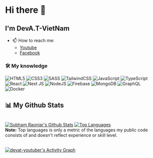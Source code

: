 # Hi there 👋

## I'm DevA.T-VietNam
- 📫 How to reach me:
    - [Youtube](https://www.youtube.com/c/DevATHTML)
    - [Facebook](https://www.facebook.com/votu.thich/)

### 🛠 My knowledge

![HTML5](https://img.shields.io/badge/html5-%23E34F26.svg?style=flat-square&logo=html5&logoColor=white)
![CSS3](https://img.shields.io/badge/css3-%231572B6.svg?style=flat-square&logo=css3&logoColor=white)
![SASS](https://img.shields.io/badge/SASS-hotpink.svg?style=flat-square&logo=SASS&logoColor=white)
![TailwindCSS](https://img.shields.io/badge/tailwindcss-%2338B2AC.svg?style=flat-square&logo=tailwind-css&logoColor=white)
![JavaScript](https://img.shields.io/badge/javascript-%23323330.svg?style=flat-square&logo=javascript&logoColor=%23F7DF1E)
![TypeScript](https://img.shields.io/badge/typescript-%23007ACC.svg?style=flat-square&logo=typescript&logoColor=white)
![React](https://img.shields.io/badge/react-%2320232a.svg?style=flat-square&logo=react&logoColor=%2361DAFB)
![Next JS](https://img.shields.io/badge/Nextjs-black?style=flat-square&logo=next.js&logoColor=white)
![NodeJS](https://img.shields.io/badge/node.js-6DA55F?style=flat-square&logo=node.js&logoColor=white)
![Firebase](https://img.shields.io/badge/firebase-%23039BE5.svg?style=flat-square&logo=firebase)
![MongoDB](https://img.shields.io/badge/MongoDB-%234ea94b.svg?style=flat-square&logo=mongodb&logoColor=white)
![GraphQL](https://img.shields.io/badge/-GraphQL-E10098?style=flat-square&logo=graphql&logoColor=white)
![Docker](https://img.shields.io/badge/docker-%230db7ed.svg?style=flat-square&logo=docker&logoColor=white)

## 📊 My Github Stats

  <br/>
    <a href="https://github.com/devat-youtuber/github-readme-stats"><img alt="Subham Raoniar's Github Stats" src="https://github-readme-stats.vercel.app/api?username=devat-youtuber&show_icons=true&count_private=true&theme=react&hide_border=true&bg_color=0D1117" /></a>
  <a href="https://github.com/devat-youtuber/github-readme-stats"><img alt="Top Languages" src="https://github-readme-stats.vercel.app/api/top-langs/?username=devat-youtuber&langs_count=8&count_private=true&layout=compact&theme=react&hide_border=true&bg_color=0D1117" /></a>
  <br/>
  <b>Note:</b> Top languages is only a metric of the languages my public code consists of and doesn't reflect experience or skill level.


<br/>
<br/>

<a href="https://github.com/devat-youtuber/github-readme-activity-graph"><img alt="devat-youtuber's Activity Graph" src="https://activity-graph.herokuapp.com/graph?username=devat-youtuber&bg_color=0D1117&color=5BCDEC&line=5BCDEC&point=FFFFFF&hide_border=true" /></a>

<br/>
<br/>
